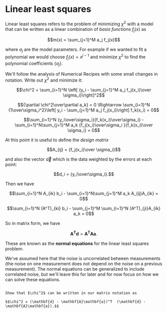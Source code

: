 # Linear least squares

Linear least squares refers to the problem of minimizing $\chi^2$ with a model that can be written as a linear combination of *basis functions* $f_j(x)$ as 

$$m(x) = \sum_{j=1}^M a_j f_j(x)$$

where $a_j$ are the model parameters. For example if we wanted to fit a polynomial we would choose $f_j(x) = x^{j-1}$ and minimize $\chi^2$ to find the polynomial coefficients $\{a_j\}$.

We'll follow the analysis of Numerical Recipes with some small changes in notation. Write out $\chi^2$ and minimize it:

$$\chi^2 = \sum_{i=1}^N \left[ {y_i - \sum_{j=1}^M a_j f_j(x_i)\over \sigma_i}\right]^2$$

$${\partial \chi^2\over\partial a_k} = 0 \Rightarrow \sum_{i=1}^N {1\over\sigma_i^2}\left[ y_i - \sum_{j=1}^M a_j f_j(x_i)\right] f_k(x_i) = 0$$

$$\sum_{i=1}^N {y_i\over\sigma_i}{f_k(x_i)\over\sigma_i} - \sum_{i=1}^N\sum_{j=1}^M a_k {f_j(x_i)\over\sigma_i }{f_k(x_i)\over \sigma_i} = 0$$

At this point it is useful to define the *design matrix*

$$A_{ij} = {f_j(x_i)\over \sigma_i}$$

and also the vector $\vec{d}$ which is the data weighted by the errors at each point:

$$d_i = {y_i\over\sigma_i}.$$

Then we have 

$$\sum_{i=1}^N A_{ik} b_i - \sum_{i=1}^N\sum_{j=1}^M a_k A_{ij}A_{ik} = 0$$

$$\sum_{i=1}^N (A^T)_{ki} b_i  - \sum_{j=1}^M \sum_{i=1}^N  (A^T)_{ji}A_{ik} a_k  = 0$$

So in matrix form, we have 

$$\mathbf{A^T} \mathbf{d} = \mathbf{A^T}\mathbf{A}\mathbf{a}.$$

These are known as the **normal equations** for the linear least squares problem. 

We've assumed here that the noise is uncorrelated between measurements (the noise on one measurement does not depend on the noise on a previous measurement). The normal equations can be generalized to include correlated noise, but we'll leave this for later and for now focus on how we can solve these equations.

```{admonition} Exercise:

Show that $\chi^2$ can be written in our matrix notation as 

$$\chi^2 = (\mathbf{d} - \mathbf{A}\mathbf{a})^T  (\mathbf{d} - \mathbf{A}\mathbf{a}).$$

```